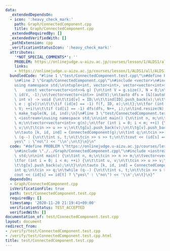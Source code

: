 ```yaml
---
data:
  _extendedDependsOn:
  - icon: ':heavy_check_mark:'
    path: Graph/ConnectedComponent.cpp
    title: Graph/ConnectedComponent.cpp
  _extendedRequiredBy: []
  _extendedVerifiedWith: []
  _pathExtension: cpp
  _verificationStatusIcon: ':heavy_check_mark:'
  attributes:
    '*NOT_SPECIAL_COMMENTS*': ''
    PROBLEM: https://onlinejudge.u-aizu.ac.jp/courses/lesson/1/ALDS1/all/ALDS1_11_D
    links:
    - https://onlinejudge.u-aizu.ac.jp/courses/lesson/1/ALDS1/all/ALDS1_11_D
  bundledCode: "#line 1 \"test/ConnectedComponent.test.cpp\"\n#define PROBLEM \"https://onlinejudge.u-aizu.ac.jp/courses/lesson/1/ALDS1/all/ALDS1_11_D\"\
    \n#line 2 \"Graph/ConnectedComponent.cpp\"\n#include <vector>\n#include <tuple>\n\
    using namespace std;\n\ntuple<int, vector<int>, vector<vector<int>>> ConnectedComponent(\n\
    \    const vector<vector<int>>& g) {\n\tint V = g.size(), N = 0;\n\tvector<int>\
    \ id(V, -1);\n\tvector<vector<int>> ind(V);\n\tauto dfs = [&](auto&& f, int ID,\
    \ int v) -> void {\n\t\tid[v] = ID;\n\t\tind[ID].push_back(v);\n\t\tfor (auto\
    \ e : g[v])\n\t\t\tif (id[e] == -1) f(f, ID, e);\n\t};\n\tfor (int i = 0; i <\
    \ V; ++i)\n\t\tif (id[i] == -1) dfs(dfs, N++, i);\n\tind.resize(N);\n\treturn\
    \ make_tuple(N, id, ind);\n}\n#line 3 \"test/ConnectedComponent.test.cpp\"\n#include\
    \ <iostream>\nusing namespace std;\n\nint main() {\n\tint n, m;\n\tcin >> n >>\
    \ m;\n\tvector<vector<int>> g(n);\n\tfor (int i = 0; i < m; ++i) {\n\t\tint u,\
    \ v;\n\t\tcin >> u >> v;\n\t\tg[u].push_back(v);\n\t\tg[v].push_back(u);\n\t}\n\
    \n\tauto [k, id, ind] = ConnectedComponent(g);\n\tint q;\n\tcin >> q;\n\twhile\
    \ (q--) {\n\t\tint s, t;\n\t\tcin >> s >> t;\n\t\tcout << (id[s] == id[t] ? \"\
    yes\" : \"no\") << '\\n';\n\t}\n}\n"
  code: "#define PROBLEM \"https://onlinejudge.u-aizu.ac.jp/courses/lesson/1/ALDS1/all/ALDS1_11_D\"\
    \n#include \"./../Graph/ConnectedComponent.cpp\"\n#include <iostream>\nusing namespace\
    \ std;\n\nint main() {\n\tint n, m;\n\tcin >> n >> m;\n\tvector<vector<int>> g(n);\n\
    \tfor (int i = 0; i < m; ++i) {\n\t\tint u, v;\n\t\tcin >> u >> v;\n\t\tg[u].push_back(v);\n\
    \t\tg[v].push_back(u);\n\t}\n\n\tauto [k, id, ind] = ConnectedComponent(g);\n\t\
    int q;\n\tcin >> q;\n\twhile (q--) {\n\t\tint s, t;\n\t\tcin >> s >> t;\n\t\t\
    cout << (id[s] == id[t] ? \"yes\" : \"no\") << '\\n';\n\t}\n}"
  dependsOn:
  - Graph/ConnectedComponent.cpp
  isVerificationFile: true
  path: test/ConnectedComponent.test.cpp
  requiredBy: []
  timestamp: '2020-11-20 21:19:41+09:00'
  verificationStatus: TEST_ACCEPTED
  verifiedWith: []
documentation_of: test/ConnectedComponent.test.cpp
layout: document
redirect_from:
- /verify/test/ConnectedComponent.test.cpp
- /verify/test/ConnectedComponent.test.cpp.html
title: test/ConnectedComponent.test.cpp
---
```

